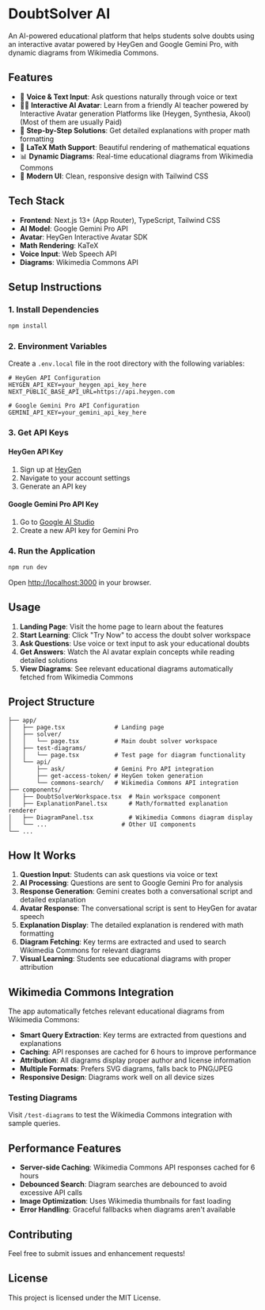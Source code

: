 # DoubtSolver AI

An AI-powered educational platform that helps students solve doubts using an interactive avatar powered by HeyGen and Google Gemini Pro, with dynamic diagrams from Wikimedia Commons.

## Features

- 🎤 **Voice & Text Input**: Ask questions naturally through voice or text
- 👨‍🏫 **Interactive AI Avatar**: Learn from a friendly AI teacher powered by Interactive Avatar generation Platforms like (Heygen, Synthesia, Akool) (Most of them are usually Paid) 
- 📝 **Step-by-Step Solutions**: Get detailed explanations with proper math formatting
- 🧮 **LaTeX Math Support**: Beautiful rendering of mathematical equations
- 📊 **Dynamic Diagrams**: Real-time educational diagrams from Wikimedia Commons
- 🎨 **Modern UI**: Clean, responsive design with Tailwind CSS

## Tech Stack

- **Frontend**: Next.js 13+ (App Router), TypeScript, Tailwind CSS
- **AI Model**: Google Gemini Pro API
- **Avatar**: HeyGen Interactive Avatar SDK
- **Math Rendering**: KaTeX
- **Voice Input**: Web Speech API
- **Diagrams**: Wikimedia Commons API

## Setup Instructions

### 1. Install Dependencies

```bash
npm install
```

### 2. Environment Variables

Create a `.env.local` file in the root directory with the following variables:

```env
# HeyGen API Configuration
HEYGEN_API_KEY=your_heygen_api_key_here
NEXT_PUBLIC_BASE_API_URL=https://api.heygen.com

# Google Gemini Pro API Configuration
GEMINI_API_KEY=your_gemini_api_key_here
```

### 3. Get API Keys

#### HeyGen API Key
1. Sign up at [HeyGen](https://www.heygen.com/)
2. Navigate to your account settings
3. Generate an API key

#### Google Gemini Pro API Key
1. Go to [Google AI Studio](https://makersuite.google.com/app/apikey)
2. Create a new API key for Gemini Pro

### 4. Run the Application

```bash
npm run dev
```

Open [http://localhost:3000](http://localhost:3000) in your browser.

## Usage

1. **Landing Page**: Visit the home page to learn about the features
2. **Start Learning**: Click "Try Now" to access the doubt solver workspace
3. **Ask Questions**: Use voice or text input to ask your educational doubts
4. **Get Answers**: Watch the AI avatar explain concepts while reading detailed solutions
5. **View Diagrams**: See relevant educational diagrams automatically fetched from Wikimedia Commons

## Project Structure

```
├── app/
│   ├── page.tsx              # Landing page
│   ├── solver/
│   │   └── page.tsx          # Main doubt solver workspace
│   ├── test-diagrams/
│   │   └── page.tsx          # Test page for diagram functionality
│   └── api/
│       ├── ask/              # Gemini Pro API integration
│       ├── get-access-token/ # HeyGen token generation
│       └── commons-search/   # Wikimedia Commons API integration
├── components/
│   ├── DoubtSolverWorkspace.tsx  # Main workspace component
│   ├── ExplanationPanel.tsx      # Math/formatted explanation renderer
│   ├── DiagramPanel.tsx          # Wikimedia Commons diagram display
│   └── ...                     # Other UI components
└── ...
```

## How It Works

1. **Question Input**: Students can ask questions via voice or text
2. **AI Processing**: Questions are sent to Google Gemini Pro for analysis
3. **Response Generation**: Gemini creates both a conversational script and detailed explanation
4. **Avatar Response**: The conversational script is sent to HeyGen for avatar speech
5. **Explanation Display**: The detailed explanation is rendered with math formatting
6. **Diagram Fetching**: Key terms are extracted and used to search Wikimedia Commons for relevant diagrams
7. **Visual Learning**: Students see educational diagrams with proper attribution

## Wikimedia Commons Integration

The app automatically fetches relevant educational diagrams from Wikimedia Commons:

- **Smart Query Extraction**: Key terms are extracted from questions and explanations
- **Caching**: API responses are cached for 6 hours to improve performance
- **Attribution**: All diagrams display proper author and license information
- **Multiple Formats**: Prefers SVG diagrams, falls back to PNG/JPEG
- **Responsive Design**: Diagrams work well on all device sizes

### Testing Diagrams

Visit `/test-diagrams` to test the Wikimedia Commons integration with sample queries.

## Performance Features

- **Server-side Caching**: Wikimedia Commons API responses cached for 6 hours
- **Debounced Search**: Diagram searches are debounced to avoid excessive API calls
- **Image Optimization**: Uses Wikimedia thumbnails for fast loading
- **Error Handling**: Graceful fallbacks when diagrams aren't available

## Contributing

Feel free to submit issues and enhancement requests!

## License

This project is licensed under the MIT License.
